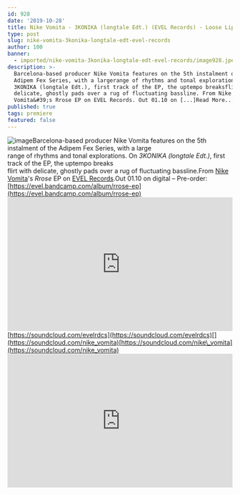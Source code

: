 ```yaml
---
id: 928
date: '2019-10-28'
title: Nike Vomita - 3KONIKA (longtale Edt.) (EVEL Records) - Loose Lips
type: post
slug: nike-vomita-3konika-longtale-edt-evel-records
author: 100
banner:
  - imported/nike-vomita-3konika-longtale-edt-evel-records/image928.jpeg
description: >-
  Barcelona-based producer Nike Vomita features on the 5th instalment of the
  Adipem Fex Series, with a largerange of rhythms and tonal explorations. On
  3KONIKA (longtale Edt.), first track of the EP, the uptempo breaksflirt with
  delicate, ghostly pads over a rug of fluctuating bassline. From Nike
  Vomita&#39;s Rrose EP on EVEL Records. Out 01.10 on [...]Read More...
published: true
tags: premiere
featured: false
---
```

![image](../imported/nike-vomita-3konika-longtale-edt-evel-records/image928.jpeg)Barcelona-based producer Nike Vomita features on the 5th instalment of the Adipem Fex Series, with a large  
range of rhythms and tonal explorations. On _3KONIKA (longtale Edt.)_, first track of the EP, the uptempo breaks  
flirt with delicate, ghostly pads over a rug of fluctuating bassline.From [Nike Vomita](https://nikevomita.bandcamp.com/)'s _Rrose_ EP on [EVEL Records](https://www.evelrecords.com/).Out 01.10 on digital – Pre-order: [](https://evel.bandcamp.com/album/rrose-ep)[https://evel.bandcamp.com/album/rrose-ep](https://evel.bandcamp.com/album/rrose-ep)<iframe width='100%' height='300' scrolling='no' frameborder='no' allow='autoplay' src='https://w.soundcloud.com/player/?url=https%3A//api.soundcloud.com/tracks/686228365&color=%23ff5500&auto_play=false&hide_related=false&show_comments=true&show_user=true&show_reposts=false&show_teaser=true'></iframe>[](https://soundcloud.com/evelrdcs)[https://soundcloud.com/evelrdcs](https://soundcloud.com/evelrdcs)[](https://soundcloud.com/nike_vomita)[https://soundcloud.com/nike\_vomita](https://soundcloud.com/nike_vomita)<iframe width='100%' height='300' scrolling='no' frameborder='no' allow='autoplay' src='https://www.youtube.com/embed/_jKRHIIOmg8'></iframe>